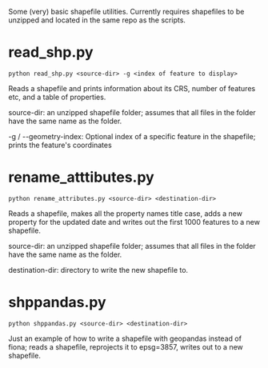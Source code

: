 Some (very) basic shapefile utilities.  Currently requires
shapefiles to be unzipped and located in the same repo as the scripts.

# read_shp.py

```
python read_shp.py <source-dir> -g <index of feature to display>
```

Reads a shapefile and prints information about its CRS, number of features etc,
and a table of properties.

source-dir: an unzipped shapefile folder; assumes that all files in the folder
have the same name as the folder.

-g / --geometry-index: Optional index of a specific feature in the shapefile; prints
the feature's coordinates


# rename_atttibutes.py
```
python rename_attributes.py <source-dir> <destination-dir>
```
Reads a shapefile, makes all the property names title case, adds a new property for
the updated date and writes out the first 1000 features to a new shapefile.

source-dir: an unzipped shapefile folder; assumes that all files in the folder
have the same name as the folder.

destination-dir: directory to write the new shapefile to.


# shppandas.py
```
python shppandas.py <source-dir> <destination-dir>
```
Just an example of how to write a shapefile with geopandas instead of fiona; reads
a shapefile, reprojects it to epsg=3857, writes out to a new shapefile.

